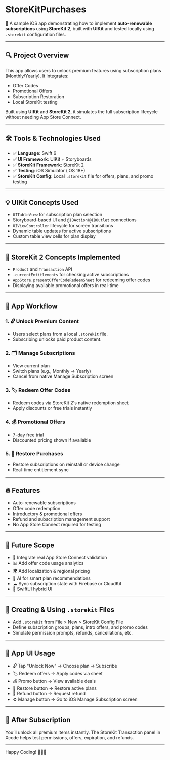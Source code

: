 # StoreKitPurchases

🚀 A sample iOS app demonstrating how to implement **auto-renewable subscriptions** using **StoreKit 2**, built with **UIKit** and tested locally using `.storekit` configuration files.

---

## 🔍 Project Overview

This app allows users to unlock premium features using subscription plans (Monthly/Yearly). It integrates:

- Offer Codes
- Promotional Offers
- Subscription Restoration
- Local StoreKit testing

Built using **UIKit** and **StoreKit 2**, it simulates the full subscription lifecycle without needing App Store Connect.

---

## 🛠️ Tools & Technologies Used

- ✅ **Language**: Swift 6
- ✅ **UI Framework**: UIKit + Storyboards
- ✅ **StoreKit Framework**: StoreKit 2
- ✅ **Testing**: iOS Simulator (iOS 18+)
- ✅ **StoreKit Config**: Local `.storekit` file for offers, plans, and promo testing

---

## 💡 UIKit Concepts Used

- `UITableView` for subscription plan selection
- Storyboard-based UI and `@IBAction`/`@IBOutlet` connections
- `UIViewController` lifecycle for screen transitions
- Dynamic table updates for active subscriptions
- Custom table view cells for plan display

---

## 🧱 StoreKit 2 Concepts Implemented

- `Product` and `Transaction` API
- `.currentEntitlements` for checking active subscriptions
- `AppStore.presentOfferCodeRedeemSheet` for redeeming offer codes
- Displaying available promotional offers in real-time

---

## 🧭 App Workflow

### 1. 🔓 Unlock Premium Content
- Users select plans from a local `.storekit` file.
- Subscribing unlocks paid product content.
  
### 2. 🗂 Manage Subscriptions
- View current plan
- Switch plans (e.g., Monthly → Yearly)
- Cancel from native Manage Subscription screen

### 3. 🏷 Redeem Offer Codes
- Redeem codes via StoreKit 2's native redemption sheet
- Apply discounts or free trials instantly

### 4. 💰 Promotional Offers
- 7-day free trial
- Discounted pricing shown if available

### 5. 🔄 Restore Purchases
- Restore subscriptions on reinstall or device change
- Real-time entitlement sync

---

## 🔥 Features

- Auto-renewable subscriptions
- Offer code redemption
- Introductory & promotional offers
- Refund and subscription management support
- No App Store Connect required for testing

---

## 🔮 Future Scope

- 🔐 Integrate real App Store Connect validation
- 📊 Add offer code usage analytics
- 🌍 Add localization & regional pricing
- 🧠 AI for smart plan recommendations
- ☁ Sync subscription state with Firebase or CloudKit
- 🎨 SwiftUI hybrid UI

---

## 📂 Creating & Using `.storekit` Files

- Add `.storekit` from File > New > StoreKit Config File
- Define subscription groups, plans, intro offers, and promo codes
- Simulate permission prompts, refunds, cancellations, etc.

---

## 📲 App UI Usage

- 🔓 Tap "Unlock Now" → Choose plan → Subscribe
- 🏷 Redeem offers → Apply codes via sheet
- 💰 Promo button → View available deals
- 🔄 Restore button → Restore active plans
- 💸 Refund button → Request refund
- ⚙ Manage button → Go to iOS Manage Subscription screen

---

## 🎉 After Subscription

You’ll unlock all premium items instantly. The StoreKit Transaction panel in Xcode helps test permissions, offers, expiration, and refunds.

---

Happy Coding! 🧑‍💻📱  

